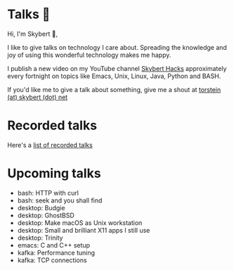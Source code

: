 # Talks 🎤
Hi, I'm Skybert 👋,

I like to give talks on technology I care about. Spreading the
knowledge and joy of using this wonderful technology makes me happy.

I publish a new video on my YouTube channel [Skybert
Hacks](https://youtube.com/@skybert) approximately every fortnight on
topics like Emacs, Unix, Linux, Java, Python and BASH.

If you'd like me to give a talk about something, give me a shout at
[torstein (at) skybert (dot) net]()

# Recorded talks
Here's a [list of recorded talks](recorded-talks.md)

# Upcoming talks
- bash: HTTP with curl
- bash: seek and you shall find
- desktop: Budgie
- desktop: GhostBSD
- desktop: Make macOS as Unix workstation
- desktop: Small and brilliant X11 apps I still use
- desktop: Trinity
- emacs: C and C++ setup
- kafka: Performance tuning
- kafka: TCP connections

